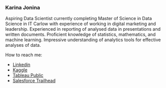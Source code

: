 ### Karina Jonina

Aspiring Data Scientist currently completing Master of Science in Data Science in IT Carlow with experience of working in digital marketing and leadership. Experienced in reporting of analysed data in presentations and written documents. Proficient knowledge of statistics, mathematics, and machine learning. Impressive understanding of analytics tools for effective analyses of data. 


How to reach me: 
- [Linkedin](https://www.linkedin.com/in/karinajonina)
- [Kaggle](https://www.kaggle.com/karinajonina)
- [Tableau Public](https://public.tableau.com/profile/karina.jonina#!/)
- [Salesforce Trailhead](https://trailblazer.me/id/kjonina)
